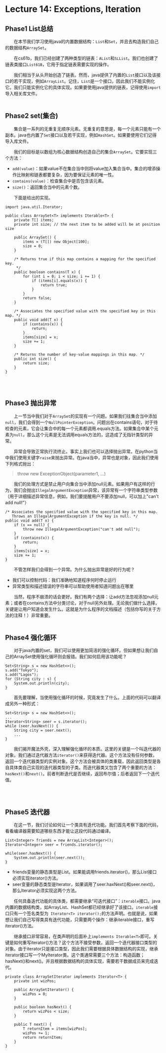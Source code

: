 # Lecture 14: Exceptions, Iteration

## Phase1 List总结
&emsp;&emsp;在本节我们学习使用java的内置数据结构：`List`和`Set`，并且去构造我们自己的数据结构`ArraySet`。

&emsp;&emsp;在cs61b，我们已经创建了两种类型的链表：`AList`和`SLList`。我们也创建了链表类接口`List61B`，它用于指定链表需要实现的操作。

&emsp;&emsp;我们相当于从头开始创造了链表。然而，java提供了内置的`List`接口以及该接口的若干实现，例如`ArrayList`。记住，`List`是一个接口，因此我们不能实例化它。我们只能实例化它的具体实现。如果要使用java提供的链表，记得使用`import`导入相关库文件。
<br>
<br>

## Phase2 set(集合)
&emsp;&emsp;集合是一系列的无重复无顺序元素。无重复的意思是，每一个元素只能有一个副本。java也内置了`Set`接口以及若干实现，例如`HashSet`。如果要使用它们记得导入库文件。

&emsp;&emsp;我们的目标是以数组为核心数据结构创造自己的集合`ArraySet`。它要实现三个方法：

- `add(value)`：如果value不在集合当中则将value加入集合当中。集合的增添操作比映射和链表都要复杂，因为要保证元素的唯一性。
- `contains(value)`：检查集合中是否包含该元素。
- `size()`：返回集合当中的元素个数。

&emsp;&emsp;下面是给出的实现。

	import java.util.Iterator;

	public class ArraySet<T> implements Iterable<T> {
	    private T[] items;
	    private int size; // the next item to be added will be at position size
	
	    public ArraySet() {
	        items = (T[]) new Object[100];
	        size = 0;
	    }
	
	    /* Returns true if this map contains a mapping for the specified key.
	     */
	    public boolean contains(T x) {
	        for (int i = 0; i < size; i += 1) {
	            if (items[i].equals(x)) {
	                return true;
	            }
	        }
	        return false;
	    }
	
	    /* Associates the specified value with the specified key in this map. */
	    public void add(T x) {
	        if (contains(x)) {
	            return;
	        }
	        items[size] = x;
	        size += 1;
	    }
	
	    /* Returns the number of key-value mappings in this map. */
	    public int size() {
	        return size;
	    }
	}
<br>
<br>

## Phase3 抛出异常
&emsp;&emsp;上一节当中我们对于`ArraySet`的实现有一个问题。如果我们往集合当中添加`null`，我们会得到一个`NullPointerException`。问题出在contains语句，对于待检查的元素，它会让集合中的每一个元素都调用.equals方法。如果集合中某个元素为`null`，那么这个元素是无法调用equals方法的，这造成了无指针类型的异常。

&emsp;&emsp;异常会导致正常执行流终止。事实上我们也可以选择抛出异常。在python当中我们使用关键字`raise`来抛出异常。在java当中，异常也是对象，因此我们使用下列格式抛出：
>throw new ExceptionObject(parameter1, ...)

&emsp;&emsp;我们的处理方式是禁止用户向集合当中添加null元素。如果用户有这样的行为，我们会抛出`IllegalArgumentException`异常，该异常有一个字符串类型参数（用于详细描述异常信息，例如，我们要提醒用户不要添加null，可以加上"can't add null!"）

	/* Associates the specified value with the specified key in this map.
	   Throws an IllegalArgumentException if the key is null. */
	public void add(T x) {
	    if (x == null) {
	        throw new IllegalArgumentException("can't add null");
	    }
	    if (contains(x)) {
	        return;
	    }
	    items[size] = x;
	    size += 1;
	}

&emsp;&emsp;不管怎样我们会得到一个异常。为什么抛出异常是好的行为呢？

- 我们可以控制代码：我们准确地知道程序何时停止运行
- 异常类型和描述错误的字符串可以帮助使用者知道问题出在哪里

&emsp;&emsp;当然，程序不崩溃的话会更好。我们有两个选择：让add方法忽视添加null元素；或者在contains方法中分类讨论，对于null另外处理。无论我们做什么选择，关键是让用户知道会发生什么。这就是为什么程序的文档描述（包括你写的关于方法的注释！）非常重要。
<br>
<br>

## Phase4 强化循环
&emsp;&emsp;对于java内置的set，我们可以使用更加简洁的强化循环。但如果想让我们自己的ArraySet使用强化循环则会报错。我们如何启用该功能呢？

	Set<String> s = new HashSet<>();
	s.add("Tokyo");
	s.add("Lagos");
	for (String city : s) {
	    System.out.println(city);
	}

&emsp;&emsp;首先要理解，当使用强化循环的时候，究竟发生了什么。上面的代码可以翻译成另外一种形式：

	Set<String> s = new HashSet<>();
	...
	Iterator<String> seer = s.iterator();
	while (seer.hasNext()) {
	    String city = seer.next();
	    ...
	}

&emsp;&emsp;我们揭开魔法外壳，深入理解强化循环的本质。这里的关键是一个叫迭代器的对象。我们通过迭代器方法`iterator()`来获得迭代器。这个方法没有任何参数，返回一个迭代器类型的实例对象。这个方法会被具体的类重载，因此返回类型是各自具体类自己实现的迭代器类型的子类。而迭代器类又包含了两个重要的方法：`hasNext()`和`next()`。前者判断迭代是否继续，返回布尔值；后者返回下一个迭代值。

<br>
<br>

## Phase5 迭代器
&emsp;&emsp;在这一节，我们讨论如何让一个类具有迭代功能。我们首先考察下面的代码，看看编译器需要知道哪些东西才能让这段代码通过编译。

	List<Integer> friends = new ArrayList<Integer>();
	Iterator<Integer> seer = friends.iterator();
	
	while(seer.hasNext()) {
	    System.out.println(seer.next());
	}

- friends变量的静态类型是List。如果能调用friends.iterator()，那么List接口必须实现iterator()方法。
- seer变量的静态类型是Iterator，如果调用了seer.haxNext()和seer.next()，那么Iterator必须实现这两个方法。

&emsp;&emsp;任何具备迭代功能的具体类，都需要继承“可迭代接口”：`iterable`接口。java内置的数据结构类，如ArrayList、HashSet都已经继承好了该接口。`iterable`接口只有一个签名类型为` Iterator<T> iterator();`的方法声明。也就是说，如果想让我们自己写得类具有迭代功能，只需要两个操作：继承iterable接口，重写iterator()方法。

&emsp;&emsp;继承接口非常容易，在类声明的后面补上`implements Iterable<T>`即可。关键是如何重写iterator()方法？这个方法不接受参数，返回一个迭代器接口类型的对象。由于iterator只是接口类型，因此我们需要根据具体数据结构的实现，继承iterator接口写一个MyIterator类。这个类通常需要三个方法：构造函数；hasNext()和next()。并且根据数据结构的具体实现，需要若干数据成员来完成迭代。

	private class ArraySetIterator implements Iterator<T> {
	    private int wizPos;
	
	    public ArraySetIterator() {
	        wizPos = 0;
	    }
	
	    public boolean hasNext() {
	        return wizPos < size;
	    }
	
	    public T next() {
	        T returnItem = items[wizPos];
	        wizPos += 1;
	        return returnItem;
	    }
	}

<br>
<br>